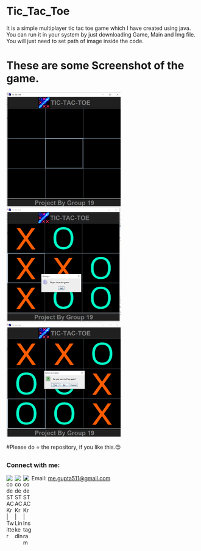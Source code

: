 # Tic_Tac_Toe
It is a simple multiplayer tic tac toe game which I have created using java.
You can run it in your system by just downloading Game, Main and Img file. You will just need to set path of image inside the code.


# These are some Screenshot of the game.
<img src="https://github.com/abhi-511/Tic_Tac_Toe/blob/main/S1.png" alt="alt text" height=300 width="300"/>         <img src="https://github.com/abhi-511/Tic_Tac_Toe/blob/main/S2.png" alt="drawing"  height=300 width="300"/>         <img src="https://github.com/abhi-511/Tic_Tac_Toe/blob/main/S3.png" alt="drawing"  height=300 width="300"/>


#Please do ⭐ the repository, if you like this.😊


### Connect with me:


[<img align="left" alt="codeSTACKr | Twitter" width="22px" src="https://cdn.jsdelivr.net/npm/simple-icons@v3/icons/twitter.svg" />][twitter]
[<img align="left" alt="codeSTACKr | LinkedIn" width="22px" src="https://cdn.jsdelivr.net/npm/simple-icons@v3/icons/linkedin.svg" />][linkedin]
[<img align="left" alt="codeSTACKr | Instagram" width="22px" src="https://cdn.jsdelivr.net/npm/simple-icons@v3/icons/instagram.svg" />][instagram]

* Email: me.gupta511@gmail.com




[twitter]: https://twitter.com/Abhijit89577918
[instagram]: https://www.instagram.com/_abhijit_gupta_/
[linkedin]: https://www.linkedin.com/in/abhijit-gupta-764a96209/
